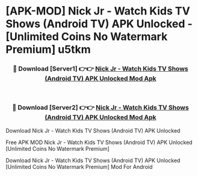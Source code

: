 # [APK-MOD] Nick Jr - Watch Kids TV Shows (Android TV) APK Unlocked - [Unlimited Coins No Watermark Premium] u5tkm



<div align="center">
<h3>🔴 Download [Server1] 👉👉 <a href="https://momento.my/?title=Nick_Jr_-_Watch_Kids_TV_Shows_(Android_TV)_APK_Unlocked">Nick Jr - Watch Kids TV Shows (Android TV) APK Unlocked Mod Apk</a></h3><br>

<h3>🔴 Download [Server2] 👉👉 <a href="https://momento.my/?title=Nick_Jr_-_Watch_Kids_TV_Shows_(Android_TV)_APK_Unlocked">Nick Jr - Watch Kids TV Shows (Android TV) APK Unlocked Mod Apk</a></h3>
</div>



Download Nick Jr - Watch Kids TV Shows (Android TV) APK Unlocked 

Free APK MOD Nick Jr - Watch Kids TV Shows (Android TV) APK Unlocked [Unlimited Coins No Watermark Premium]

Download Nick Jr - Watch Kids TV Shows (Android TV) APK Unlocked [Unlimited Coins No Watermark Premium] Mod For Android
